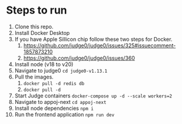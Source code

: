 # Steps to run

1. Clone this repo.
2. Install Docker Desktop
3. If you have Apple Sillicon chip follow these two steps for Docker.
   1. https://github.com/judge0/judge0/issues/325#issuecomment-1857873210
   2. https://github.com/judge0/judge0/issues/360
4. Install node (v18 to v20)
5. Navigate to judge0 `cd judge0-v1.13.1`
6. Pull the images.
   1. `docker pull -d redis db`
   2. `docker pull -d`
7. Start Judge containers `docker-compose up -d --scale workers=2`
8. Navigate to appoj-next `cd appoj-next`
9. Install node dependencies `npm i`
10. Run the frontend application `npm run dev`
